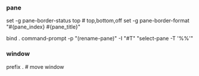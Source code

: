 ### pane
set -g pane-border-status top # top,bottom,off
set -g pane-border-format "#{pane_index} #{pane_title}"
<!-- bind command prompt https://unix.stackexchange.com/questions/564618/set-tmux-pane-title-to-user-defined-if-exists-else-current-working-file-or-dire -->
bind . command-prompt -p "(rename-pane)" -I "#T" "select-pane -T '%%'"

### window
prefix . # move window
